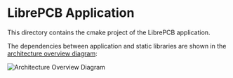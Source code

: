 # LibrePCB Application

This directory contains the cmake project of the LibrePCB application.

The dependencies between application and static libraries are shown in the [architecture overview diagram](../dev/diagrams/architecture_overview.drawio.svg):

![Architecture Overview Diagram](../dev/diagrams/architecture_overview.drawio.svg)
